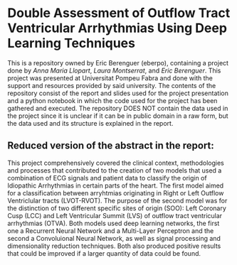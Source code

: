 # Double Assessment of Outflow Tract Ventricular Arrhythmias Using Deep Learning Techniques
This is a repository owned by Eric Berenguer (eberpo), containing a project done by *Anna Maria Llopart*, *Laura Montserrat*, and *Eric Berenguer*. This project was presented at Universitat Pompeu Fabra and done with the support and resources provided by said university.
The contents of the repository consist of the report and slides used for the project presentation and a python notebook in which the code used for the project has been gathered and executed. The repository DOES NOT contain the data used in the project since it is unclear if it can be in public domain in a raw form, but the data used and its structure is explained in the report.

## Reduced version of the abstract in the report:
This project comprehensively covered the clinical context, methodologies and processes that contributed to the creation of  two models that used a combination of ECG signals and patient data to classify the origin of Idiopathic Arrhythmias in certain parts of the heart. 
The first model aimed for a classification between arryhtmias originating in Right or Left Outflow Ventriclular tracts (LVOT-RVOT). 
The purpose of the second model was for the distinction of two different specific sites of origin (SOO): Left Coronary Cusp (LCC) and Left Ventricular Summit (LVS) of outflow tract ventricular arrhythmias (OTVA). 
Both models used deep learning networks, the first one a Recurrent Neural Network and a Multi-Layer Perceptron and the second a Convoluional Neural Network, as well as signal processing and dimensionality reduction techniques. Both also produced positive results that could be improved if a larger quantity of data could be found.
